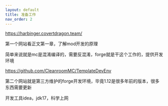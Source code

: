 ```yaml
---
layout: default
title: 准备工作
nav_order: 2
---
```



https://harbinger.covertdragon.team/

第一个网站看正文第一章，了解mod开发的原理

简单来说就是mc是混淆编译的，需要反混淆，forge就是干这个工作的，提供开发环境



https://github.com/CleanroomMC/TemplateDevEnv

第二个网站就是第三方维护的forge开发环境，毕竟1.12是很多年前的版本，很多东西需要更新



开发工具idea，jdk17，科学上网


